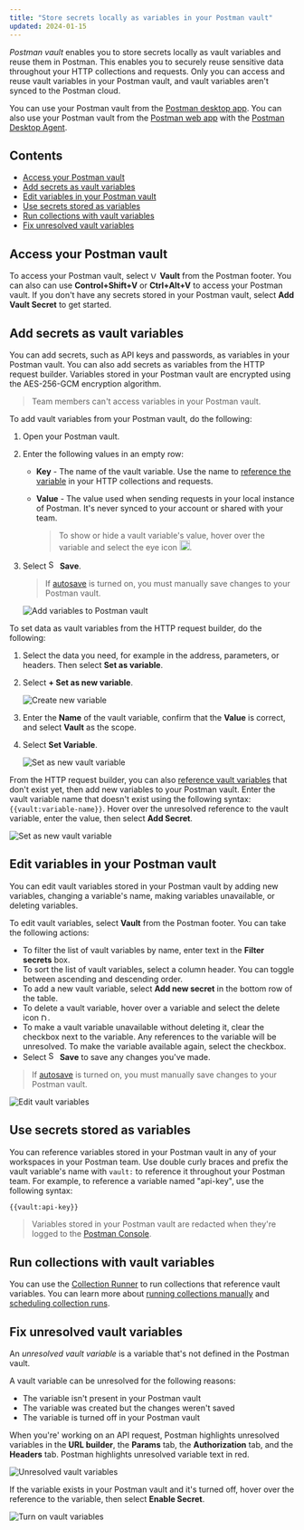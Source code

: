 ```yaml
---
title: "Store secrets locally as variables in your Postman vault"
updated: 2024-01-15
---
```


*Postman vault* enables you to store secrets locally as vault variables and reuse them in Postman. This enables you to securely reuse sensitive data throughout your HTTP collections and requests. Only you can access and reuse vault variables in your Postman vault, and vault variables aren't synced to the Postman cloud.

You can use your Postman vault from the [Postman desktop app](/docs/getting-started/installation/installation-and-updates/). You can also use your Postman vault from the [Postman web app](/docs/getting-started/installation/installation-and-updates/#use-the-postman-web-app) with the [Postman Desktop Agent](/docs/getting-started/basics/about-postman-agent/#the-postman-desktop-agent).

## Contents

* [Access your Postman vault](#access-your-postman-vault)
* [Add secrets as vault variables](#add-secrets-as-vault-variables)
* [Edit variables in your Postman vault](#edit-variables-in-your-postman-vault)
* [Use secrets stored as variables](#use-secrets-stored-as-variables)
* [Run collections with vault variables](#run-collections-with-vault-variables)
* [Fix unresolved vault variables](#fix-unresolved-vault-variables)

## Access your Postman vault

To access your Postman vault, select <img alt="Vault icon" src="https://assets.postman.com/postman-docs/icons/icon-vault.jpg#icon" width="12px"> **Vault** from the Postman footer. You can also can use **Control+Shift+V** or **Ctrl+Alt+V** to access your Postman vault. If you don't have any secrets stored in your Postman vault, select **Add Vault Secret** to get started.

## Add secrets as vault variables

You can add secrets, such as API keys and passwords, as variables in your Postman vault. You can also add secrets as variables from the HTTP request builder. Variables stored in your Postman vault are encrypted using the AES-256-GCM encryption algorithm.

> Team members can't access variables in your Postman vault.

To add vault variables from your Postman vault, do the following:

1. Open your Postman vault.
1. Enter the following values in an empty row:

    * **Key** - The name of the vault variable. Use the name to [reference the variable](#use-secrets-stored-as-variables) in your HTTP collections and requests.
    * **Value** - The value used when sending requests in your local instance of Postman. It's never synced to your account or shared with your team.

        > To show or hide a vault variable's value, hover over the variable and select the eye icon <img alt="Unmask variable icon" src="https://assets.postman.com/postman-docs/icon-eye-crossed-out.jpg#icon" width="18px">.

    <!-- * **Domains** - The comma-separated list of domains you can send requests to with the vault variable. If a domain isn't in this list, you can't send the vault variable in your requests. By default, you can include vault variables in requests to any domain. To add domains, select **All** then enter your domains. -->

1. Select <img alt="Save icon" src="https://assets.postman.com/postman-docs/icon-save.jpg#icon" width="16px"> **Save**.

    > If [autosave](/docs/getting-started/installation/settings/#application) is turned on, you must manually save changes to your Postman vault.

    ![Add variables to Postman vault](https://assets.postman.com/postman-docs/v10/add-postman-vault-variables-v10-22.jpg)

To set data as vault variables from the HTTP request builder, do the following:

1. Select the data you need, for example in the address, parameters, or headers. Then select **Set as variable**.
1. Select **+ Set as new variable**.

    ![Create new variable](https://assets.postman.com/postman-docs/v10/set-data-as-new-vault-variable-v10-22.jpg)

1. Enter the **Name** of the vault variable, confirm that the **Value** is correct, and select **Vault** as the scope.
1. Select **Set Variable**.

    ![Set as new vault variable](https://assets.postman.com/postman-docs/v10/set-data-as-vault-variable-v10-22.jpg)

From the HTTP request builder, you can also [reference vault variables](#use-secrets-stored-as-variables) that don't exist yet, then add new variables to your Postman vault. Enter the vault variable name that doesn't exist using the following syntax: `{{vault:variable-name}}`. Hover over the unresolved reference to the vault variable, enter the value, then select **Add Secret**.

![Set as new vault variable](https://assets.postman.com/postman-docs/v10/reference-and-create-new-vault-variable-v10-22.jpg)

## Edit variables in your Postman vault

You can edit vault variables stored in your Postman vault by adding new variables, changing a variable's name, making variables unavailable, or deleting variables.

To edit vault variables, select **Vault** from the Postman footer. You can take the following actions:

* To filter the list of vault variables by name, enter text in the **Filter secrets** box.
* To sort the list of vault variables, select a column header. You can toggle between ascending and descending order.
* To add a new vault variable, select **Add new secret** in the bottom row of the table.
* To delete a vault variable, hover over a variable and select the delete icon <img alt="Delete link icon" src="https://assets.postman.com/postman-docs/icon-delete-v9.jpg#icon" width="12px" />.
* To make a vault variable unavailable without deleting it, clear the checkbox next to the variable. Any references to the variable will be unresolved. To make the variable available again, select the checkbox.
* Select <img alt="Save icon" src="https://assets.postman.com/postman-docs/icon-save.jpg#icon" width="16px"> **Save** to save any changes you've made.

> If [autosave](/docs/getting-started/installation/settings/#application) is turned on, you must manually save changes to your Postman vault.

![Edit vault variables](https://assets.postman.com/postman-docs/v10/edit-postman-vault-variables-v10-22.jpg)

## Use secrets stored as variables

You can reference variables stored in your Postman vault in any of your workspaces in your Postman team. Use double curly braces and prefix the vault variable's name with `vault:` to reference it throughout your Postman team. For example, to reference a variable named "api-key", use the following syntax:

```txt
{{vault:api-key}}
```

<!-- ### Use vault variables in scripts

You can get the current value of a vault variable in your scripts using the following syntax:

```js
//access a vault variable in you Postman vault
pm.variables.get("vault:variable-key");
``` -->

> Variables stored in your Postman vault are redacted when they're logged to the [Postman Console](/docs/sending-requests/troubleshooting-api-requests/).

## Run collections with vault variables

You can use the [Collection Runner](/docs/collections/running-collections/intro-to-collection-runs/) to run collections that reference vault variables. You can learn more about [running collections manually](/docs/collections/running-collections/intro-to-collection-runs/) and [scheduling collection runs](/docs/collections/running-collections/scheduling-collection-runs/).

## Fix unresolved vault variables

An *unresolved vault variable* is a variable that's not defined in the Postman vault.

A vault variable can be unresolved for the following reasons:

* The variable isn't present in your Postman vault
* The variable was created but the changes weren't saved
* The variable is turned off in your Postman vault

When you're' working on an API request, Postman highlights unresolved variables in the **URL builder**, the **Params** tab, the **Authorization** tab, and the **Headers** tab. Postman highlights unresolved variable text in red.

![Unresolved vault variables](https://assets.postman.com/postman-docs/v10/unresolved-postman-vault-variable-v10-22.jpg)

If the variable exists in your Postman vault and it's turned off, hover over the reference to the variable, then select **Enable Secret**.

![Turn on vault variables](https://assets.postman.com/postman-docs/v10/turn-on-postman-vault-variable-v10-22.jpg)
